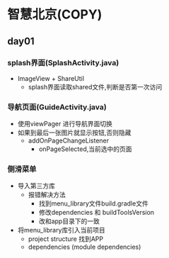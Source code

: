 # 智慧北京(COPY)

## day01

### splash界面(SplashActivity.java)
- ImageView + ShareUtil
  - splash界面读取shared文件,判断是否第一次访问

### 导航页面(GuideActivity.java)
- 使用viewPager 进行导航界面切换
- 如果到最后一张图片就显示按钮,否则隐藏
  - addOnPageChangeListener
    - onPageSelected,当前选中的页面

### 侧滑菜单
- 导入第三方库
  - 报错解决方法
    - 找到menu_library文件build.gradle文件
    - 修改dependencies 和 buildToolsVersion
    - 改和app目录下的一致
 - 将menu_library库引入当前项目
   - project structure 找到APP
   - dependencies (module dependencies)
